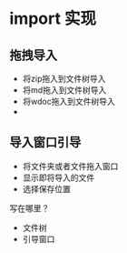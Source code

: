 # import 实现
## 拖拽导入
- 将zip拖入到文件树导入
- 将md拖入到文件树导入
- 将wdoc拖入到文件树导入
- 
## 导入窗口引导
- 将文件夹或者文件拖入窗口
- 显示即将导入的文件
- 选择保存位置

写在哪里？
- 文件树
- 引导窗口